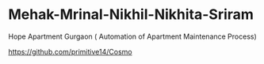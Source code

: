 # Mehak-Mrinal-Nikhil-Nikhita-Sriram
Hope Apartment Gurgaon ( Automation of Apartment Maintenance Process)

https://github.com/primitive14/Cosmo
